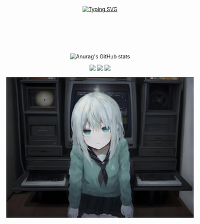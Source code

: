 <div id="title" align=center>

[![Typing SVG](https://readme-typing-svg.herokuapp.com?font=Orbitron&weight=700&size=45&pause=1000&center=true&vCenter=true&width=435&lines=LucasGuake)](https://github.com/LucasGuake)

<br><br>  <!-- 增加两个换行 -->

<br><br>  <!-- 增加两个换行 -->

![Anurag's GitHub stats](https://github-readme-stats.vercel.app/api?username=LucasGuake&show_icons=true&theme=tokyonight)


![](https://img.shields.io/badge/%E6%AD%A3%E5%9C%A8%E5%AD%A6%E4%B9%A0-C%E8%AF%AD%E8%A8%80-yellow)
![](https://img.shields.io/badge/%E5%96%9C%E6%AC%A2-%E7%BC%96%E7%A8%8B-red)
![](https://img.shields.io/badge/%E7%88%B1%E5%A5%BD-%E7%BD%91%E7%BB%9C%E7%9B%B8%E5%85%B3-green)


</div>


![背景](image/background.png)